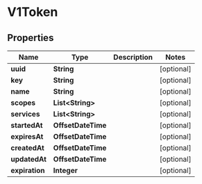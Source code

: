 

# V1Token


## Properties

| Name | Type | Description | Notes |
|------------ | ------------- | ------------- | -------------|
|**uuid** | **String** |  |  [optional] |
|**key** | **String** |  |  [optional] |
|**name** | **String** |  |  [optional] |
|**scopes** | **List&lt;String&gt;** |  |  [optional] |
|**services** | **List&lt;String&gt;** |  |  [optional] |
|**startedAt** | **OffsetDateTime** |  |  [optional] |
|**expiresAt** | **OffsetDateTime** |  |  [optional] |
|**createdAt** | **OffsetDateTime** |  |  [optional] |
|**updatedAt** | **OffsetDateTime** |  |  [optional] |
|**expiration** | **Integer** |  |  [optional] |



